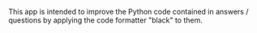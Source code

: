 This app is intended to improve the Python code contained in answers /
questions by applying the code formatter "black" to them.
